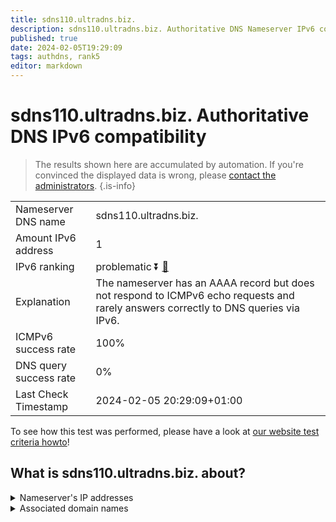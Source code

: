 ```yaml
---
title: sdns110.ultradns.biz.
description: sdns110.ultradns.biz. Authoritative DNS Nameserver IPv6 compatibility
published: true
date: 2024-02-05T19:29:09
tags: authdns, rank5
editor: markdown
---
```


# sdns110.ultradns.biz. Authoritative DNS IPv6 compatibility

> The results shown here are accumulated by automation. If you're convinced the displayed data is wrong, please [contact the administrators](/howto/chat). 
{.is-info}




|   |   |
| - | - |
| Nameserver DNS name | sdns110.ultradns.biz.
| Amount IPv6 address | 1
| IPv6 ranking | problematic :arrow_double_down: [🔗](/howto/ranking) |
| Explanation | The nameserver has an AAAA record but does not respond to ICMPv6 echo requests and rarely answers correctly to DNS queries via IPv6. |
| ICMPv6 success rate | 100%|
| DNS query success rate | 0% |
| Last Check Timestamp | 2024-02-05 20:29:09+01:00 |

To see how this test was performed, please have a look at [our website test criteria howto](/howto/testcriteria/authdns)!


## What is sdns110.ultradns.biz. about?




<details>
<summary>Nameserver's IP addresses</summary>

2610:a1:1003::6e

</details>



<details>
<summary>Associated domain names</summary>

www.disneyplus.com

</details>
